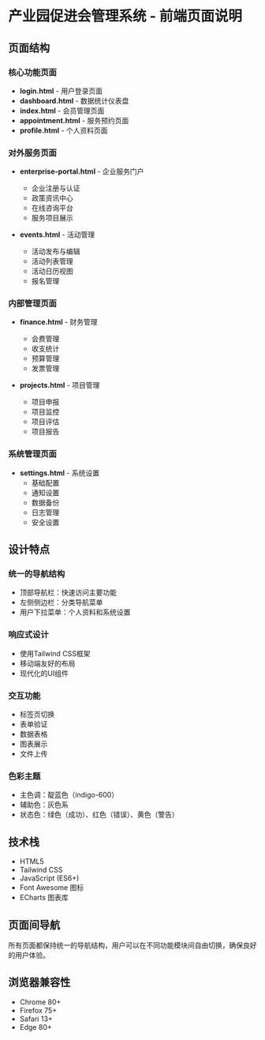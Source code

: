 # 产业园促进会管理系统 - 前端页面说明

## 页面结构

### 核心功能页面
- **login.html** - 用户登录页面
- **dashboard.html** - 数据统计仪表盘
- **index.html** - 会员管理页面
- **appointment.html** - 服务预约页面
- **profile.html** - 个人资料页面

### 对外服务页面
- **enterprise-portal.html** - 企业服务门户
  - 企业注册与认证
  - 政策资讯中心
  - 在线咨询平台
  - 服务项目展示

- **events.html** - 活动管理
  - 活动发布与编辑
  - 活动列表管理
  - 活动日历视图
  - 报名管理

### 内部管理页面
- **finance.html** - 财务管理
  - 会费管理
  - 收支统计
  - 预算管理
  - 发票管理

- **projects.html** - 项目管理
  - 项目申报
  - 项目监控
  - 项目评估
  - 项目报告

### 系统管理页面
- **settings.html** - 系统设置
  - 基础配置
  - 通知设置
  - 数据备份
  - 日志管理
  - 安全设置

## 设计特点

### 统一的导航结构
- 顶部导航栏：快速访问主要功能
- 左侧侧边栏：分类导航菜单
- 用户下拉菜单：个人资料和系统设置

### 响应式设计
- 使用Tailwind CSS框架
- 移动端友好的布局
- 现代化的UI组件

### 交互功能
- 标签页切换
- 表单验证
- 数据表格
- 图表展示
- 文件上传

### 色彩主题
- 主色调：靛蓝色（indigo-600）
- 辅助色：灰色系
- 状态色：绿色（成功）、红色（错误）、黄色（警告）

## 技术栈
- HTML5
- Tailwind CSS
- JavaScript (ES6+)
- Font Awesome 图标
- ECharts 图表库

## 页面间导航
所有页面都保持统一的导航结构，用户可以在不同功能模块间自由切换，确保良好的用户体验。

## 浏览器兼容性
- Chrome 80+
- Firefox 75+
- Safari 13+
- Edge 80+ 